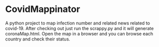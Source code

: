 # CovidMappinator

A python project to map infection number and related news related to covid-19. After checking out just run the scrappy.py and it will generate coronaMap.html. Open the map in a browser and you can browse each country and check their status.
